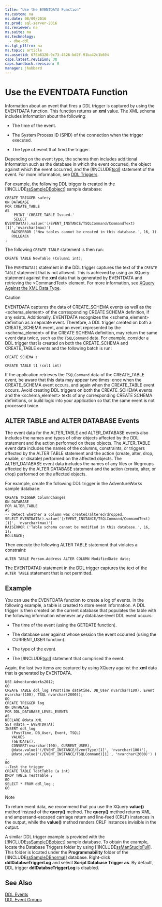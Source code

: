 ```yaml
---
title: "Use the EVENTDATA Function"
ms.custom: na
ms.date: 08/09/2016
ms.prod: sql-server-2016
ms.reviewer: na
ms.suite: na
ms.technology: 
  - dbe-ddl
ms.tgt_pltfrm: na
ms.topic: article
ms.assetid: 675b8320-9c73-4526-bd2f-91ba42c1b604
caps.latest.revision: 38
caps.handback.revision: 0
manager: jhubbard
---
```

# Use the EVENTDATA Function
Information about an event that fires a DDL trigger is captured by using the EVENTDATA function. This function returns an **xml** value. The XML schema includes information about the following:  
  
-   The time of the event.  
  
-   The System Process ID (SPID) of the connection when the trigger executed.  
  
-   The type of event that fired the trigger.  
  
 Depending on the event type, the schema then includes additional information such as the database in which the event occurred, the object against which the event occurred, and the [!INCLUDE[tsql](../../Topics/TopicNameContainA/tokens/tsql_md.md)] statement of the event. For more information, see [DDL Triggers](../../Topics/TopicNameNotContainA/DDL-Triggers.md).  
  
 For example, the following DDL trigger is created in the [!INCLUDE[ssSampleDBobject](../../Topics/TopicNameContainA/tokens/ssSampleDBobject_md.md)] sample database:  
  
```  
CREATE TRIGGER safety   
ON DATABASE   
FOR CREATE_TABLE   
AS   
    PRINT 'CREATE TABLE Issued.'  
    SELECT EVENTDATA().value('(/EVENT_INSTANCE/TSQLCommand/CommandText)[1]','nvarchar(max)')  
   RAISERROR ('New tables cannot be created in this database.', 16, 1)   
   ROLLBACK  
;  
```  
  
 The following `CREATE TABLE` statement is then run:  
  
 `CREATE TABLE NewTable (Column1 int);`  
  
 The `EVENTDATA()` statement in the DDL trigger captures the text of the `CREATE TABLE` statement that is not allowed. This is achieved by using an XQuery statement against the **xml** data that is generated by EVENTDATA and retrieving the <CommandText\> element. For more information, see [XQuery Against the XML Data Type](assetId:///8a69344f-2990-4357-8160-cb26aac95b91).  
  
> [!CAUTION]  
>  EVENTDATA captures the data of CREATE_SCHEMA events as well as the <schema_element> of the corresponding CREATE SCHEMA definition, if any exists. Additionally, EVENTDATA recognizes the <schema_element> definition as a separate event. Therefore, a DDL trigger created on both a CREATE_SCHEMA event, and an event represented by the <schema_element> of the CREATE SCHEMA definition, may return the same event data twice, such as the `TSQLCommand` data. For example, consider a DDL trigger that is created on both the CREATE_SCHEMA and CREATE_TABLE events and the following batch is run:  
>   
>  `CREATE SCHEMA s`  
>   
>  `CREATE TABLE t1 (col1 int)`  
>   
>  If the application retrieves the `TSQLCommand` data of the CREATE_TABLE event, be aware that this data may appear two times: once when the CREATE_SCHEMA event occurs, and again when the CREATE_TABLE event occurs. Avoid creating DDL triggers on both the CREATE_SCHEMA events and the <schema_element> texts of any corresponding CREATE SCHEMA definitions, or build logic into your application so that the same event is not processed twice.  
  
## ALTER TABLE and ALTER DATABASE Events  
 The event data for the ALTER_TABLE and ALTER_DATABASE events also includes the names and types of other objects affected by the DDL statement and the action performed on these objects. The ALTER_TABLE event data includes the names of the columns, constraints, or triggers affected by the ALTER TABLE statement and the action (create, alter, drop, enable, or disable) performed on the affected objects. The ALTER_DATABASE event data includes the names of any files or filegroups affected by the ALTER DATABASE statement and the action (create, alter, or drop) performed on the affected objects.  
  
 For example, create the following DDL trigger in the AdventureWorks sample database:  
  
```  
CREATE TRIGGER ColumnChanges  
ON DATABASE   
FOR ALTER_TABLE  
AS  
-- Detect whether a column was created/altered/dropped.  
SELECT EVENTDATA().value('(/EVENT_INSTANCE/TSQLCommand/CommandText)[1]', 'nvarchar(max)')  
RAISERROR ('Table schema cannot be modified in this database.', 16, 1);  
ROLLBACK;  
```  
  
 Then execute the following ALTER TABLE statement that violates a constraint:  
  
```  
ALTER TABLE Person.Address ALTER COLUMN ModifiedDate date;   
```  
  
 The EVENTDATA() statement in the DDL trigger captures the text of the `ALTER TABLE` statement that is not permitted.  
  
## Example  
 You can use the EVENTDATA function to create a log of events. In the following example, a table is created to store event information. A DDL trigger is then created on the current database that populates the table with the following information whenever any database-level DDL event occurs:  
  
-   The time of the event (using the GETDATE function).  
  
-   The database user against whose session the event occurred (using the CURRENT_USER function).  
  
-   The type of the event.  
  
-   The [!INCLUDE[tsql](../../Topics/TopicNameContainA/tokens/tsql_md.md)] statement that comprised the event.  
  
 Again, the last two items are captured by using XQuery against the **xml** data that is generated by EVENTDATA.  
  
```  
USE AdventureWorks2012;  
GO  
CREATE TABLE ddl_log (PostTime datetime, DB_User nvarchar(100), Event nvarchar(100), TSQL nvarchar(2000));  
GO  
CREATE TRIGGER log   
ON DATABASE   
FOR DDL_DATABASE_LEVEL_EVENTS   
AS  
DECLARE @data XML  
SET @data = EVENTDATA()  
INSERT ddl_log   
   (PostTime, DB_User, Event, TSQL)   
   VALUES   
   (GETDATE(),   
   CONVERT(nvarchar(100), CURRENT_USER),   
   @data.value('(/EVENT_INSTANCE/EventType)[1]', 'nvarchar(100)'),   
   @data.value('(/EVENT_INSTANCE/TSQLCommand)[1]', 'nvarchar(2000)') ) ;  
GO  
--Test the trigger  
CREATE TABLE TestTable (a int)  
DROP TABLE TestTable ;  
GO  
SELECT * FROM ddl_log ;  
GO  
```  
  
> [!NOTE]  
>  To return event data, we recommend that you use the XQuery **value()** method instead of the **query()** method. The **query()** method returns XML and ampersand-escaped carriage return and line-feed (CRLF) instances in the output, while the **value()** method renders CRLF instances invisible in the output.  
  
 A similar DDL trigger example is provided with the [!INCLUDE[ssSampleDBobject](../../Topics/TopicNameContainA/tokens/ssSampleDBobject_md.md)] sample database. To obtain the example, locate the Database Triggers folder by using [!INCLUDE[ssManStudioFull](../../Topics/TopicNameContainA/tokens/ssManStudioFull_md.md)]. This folder is located under the **Programmability** folder of the [!INCLUDE[ssSampleDBnormal](../../Topics/TopicNameContainA/tokens/ssSampleDBnormal_md.md)] database. Right-click **ddlDatabseTriggerLog** and select **Script Database Trigger as**. By default, DDL trigger **ddlDatabseTriggerLog** is disabled.  
  
## See Also  
 [DDL Events](../../Topics/TopicNameNotContainA/DDL-Events.md)   
 [DDL Event Groups](../../Topics/TopicNameNotContainA/DDL-Event-Groups.md)